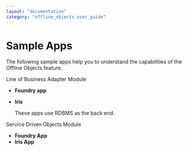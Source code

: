 ```yaml
---
layout: "documentation"
category: "offline_objects_user_guide"
---
```


Sample Apps
===========

The following sample apps help you to understand the capabilities of the Offline Objects feature.

<!--- You can download the sample apps for Foundry and Iris from the following locations. -->

Line of Business Adapter Module

*   **Foundry app**
*   **Iris**
    
    These apps use RDBMS as the back end.
    

Service Driven Objects Module

*   **Foundry App**
*   **Iris App**


<!--- 
Line of Business Adapter Module

*   [Foundry app](http://download.voltmx.com/sdk/8.1.1.SampleApp/RDBMSFoundryApp.zip)
*   [Iris app](http://download.voltmx.com/sdk/8.1.1.SampleApp/OfflineObjectsIrisSample.zip)
    
    These apps use RDBMS as the back end.
    

Service Driven Objects Module

*   [Foundry App](http://download.stg-voltmx.com/onpremise/sampleapps/SFSoapGetVariants.zip)
*   [Iris App](http://download.stg-voltmx.com/onpremise/sampleapps/SDO_StarterApp.zip)

-->